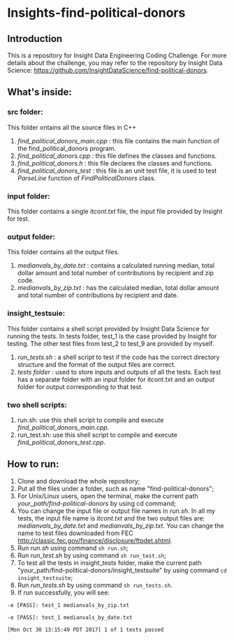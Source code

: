 # Insights-find-political-donors

## Introduction 

This is a repository for Insight Data Engineering Coding Challenge. For more details about the challenge, you may refer to the repository by Insight Data Science: https://github.com/InsightDataScience/find-political-donors.

## What's inside:
### src folder: 
This folder ontains all the source files in C++
1. *find_political_donors_main.cpp* : this file contains the main function of the find_political_donors program.
2. *find_political_donors.cpp* : this file defines the classes and functions.
3. *find_political_donors.h* : this file declares the classes and functions.
4. *find_political_donors_test* : this file is an unit test file, it is used to test *ParseLine* function of *FindPoliticalDonors* class.

### input folder: 
This folder contains a single *itcont.txt* file, the input file provided by Insight for test.

### output folder: 
This folder contains all the output files.
1. *medianvals_by_date.txt* : contains a calculated running median, total dollar amount and total number of contributions by recipient and zip code.
2. *medianvals_by_zip.txt* : has the calculated median, total dollar amount and total number of contributions by recipient and date.

### insight_testsuie: 
This folder contains a shell script provided by Insight Data Science for running the tests. In tests folder, test_1 is the case provided by Insight for testing. The other test files from test_2 to test_9 are provided by myself.
1. *run_tests.sh* : a shell script to test if the code has the correct directory structure and the format of the output files are correct.
2. *tests folder* : used to store inputs and outputs of all the tests. Each test has a separate folder with an input folder for itcont.txt and an output folder for output corresponding to that test.

### two shell scripts:
1. run.sh: use this shell script to compile and execute *find_political_donors_main.cpp*.
2. run_test.sh: use this shell script to compile and execute *find_political_donors_test.cpp*.

## How to run:
1. Clone and download the whole repository;
1. Put all the files under a folder, such as name "find-political-donors";
1. For Unix/Linux users, open the terminal, make the current path *your_path/find-political-donors* by using cd command;
1. You can change the input file or output file names in *run.sh*. In all my tests, the input file name is *itcont.txt* and the two output files are: *medianvals_by_date.txt* and *medianvals_by_zip.txt*. You can change the name to test files downloaded from FEC http://classic.fec.gov/finance/disclosure/ftpdet.shtml.
1. Run *run.sh* using command `sh run.sh`;
1. Run *run_test.sh* by using command `sh run_test.sh`;
1. To test all the tests in insight_tests folder, make the current path "your_path/find-political-donors/insight_testsuite" by using command `cd insight_testsuite`;
1. Run *run_tests.sh* by using command `sh run_tests.sh`.
1. If run successfully, you will see:

``
-e [PASS]: test_1 medianvals_by_zip.txt
``

``
-e [PASS]: test_1 medianvals_by_date.txt
``

``
[Mon Oct 30 13:15:49 PDT 2017] 1 of 1 tests passed
``
